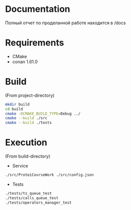 # Documentation 
Полный отчет по проделанной работе находится в /docs

# Requirements
* CMake
* conan 1.61.0

# Build
(From project-directory)
```bash
mkdir build
cd build
cmake -DCMAKE_BUILD_TYPE=Debug ../
cmake --build ./src
cmake --build ./tests
```

# Execution
(From build-directory)
* Service
```bash
./src/ProteiCourseWork ./src/config.json
```
* Tests
```bash
./tests/ts_queue_test
./tests/calls_queue_test 
./tests/operators_manager_test 
```